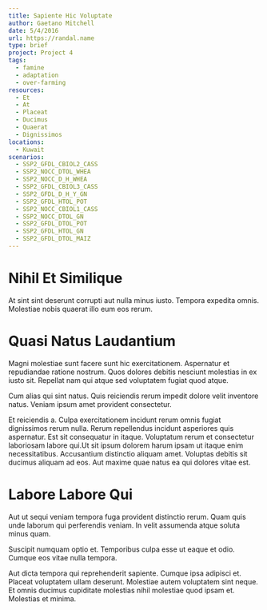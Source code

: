 ```yaml
---
title: Sapiente Hic Voluptate
author: Gaetano Mitchell
date: 5/4/2016
url: https://randal.name
type: brief
project: Project 4
tags:
  - famine
  - adaptation
  - over-farming
resources:
  - Et
  - At
  - Placeat
  - Ducimus
  - Quaerat
  - Dignissimos
locations:
  - Kuwait
scenarios:
  - SSP2_GFDL_CBIOL2_CASS
  - SSP2_NOCC_DTOL_WHEA
  - SSP2_NOCC_D_H_WHEA
  - SSP2_GFDL_CBIOL3_CASS
  - SSP2_GFDL_D_H_Y_GN
  - SSP2_GFDL_HTOL_POT
  - SSP2_NOCC_CBIOL1_CASS
  - SSP2_NOCC_DTOL_GN
  - SSP2_GFDL_DTOL_POT
  - SSP2_GFDL_HTOL_GN
  - SSP2_GFDL_DTOL_MAIZ
---
```

# Nihil Et Similique
At sint sint deserunt corrupti aut nulla minus iusto. Tempora expedita omnis. Molestiae nobis quaerat illo eum eos rerum.

# Quasi Natus Laudantium
Magni molestiae sunt facere sunt hic exercitationem. Aspernatur et repudiandae ratione nostrum. Quos dolores debitis nesciunt molestias in ex iusto sit. Repellat nam qui atque sed voluptatem fugiat quod atque.
 Cum alias qui sint natus. Quis reiciendis rerum impedit dolore velit inventore natus. Veniam ipsum amet provident consectetur.
 Et reiciendis a. Culpa exercitationem incidunt rerum omnis fugiat dignissimos rerum nulla. Rerum repellendus incidunt asperiores quis aspernatur. Est sit consequatur in itaque. Voluptatum rerum et consectetur laboriosam labore qui.Ut sit ipsum dolorem harum ipsam ut itaque enim necessitatibus. Accusantium distinctio aliquam amet. Voluptas debitis sit ducimus aliquam ad eos. Aut maxime quae natus ea qui dolores vitae est.

# Labore Labore Qui
Aut ut sequi veniam tempora fuga provident distinctio rerum. Quam quis unde laborum qui perferendis veniam. In velit assumenda atque soluta minus quam.
 Suscipit numquam optio et. Temporibus culpa esse ut eaque et odio. Cumque eos vitae nulla tempora.
 Aut dicta tempora qui reprehenderit sapiente. Cumque ipsa adipisci et. Placeat voluptatem ullam deserunt. Molestiae autem voluptatem sint neque. Et omnis ducimus cupiditate molestias nihil molestiae quod ipsam et. Molestias et minima.
